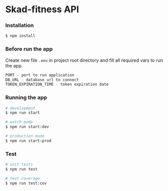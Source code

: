 # Skad-fitness API

### Installation

```bash
$ npm install
```

### Before run the app

Create new file ```.env``` in project root directory and fill all required vars to run the app.

```bash
PORT - port to run application
DB_URL - database url to connect
TOKEN_EXPIRATION_TIME - token expiration date 
```

### Running the app

```bash
# development
$ npm run start

# watch mode
$ npm run start:dev

# production mode
$ npm run start:prod
```

### Test

```bash
# unit tests
$ npm run test

# test coverage
$ npm run test:cov
```

